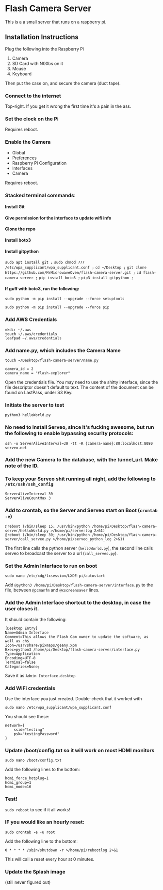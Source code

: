# Flash Camera Server

This is a a small server that runs on a raspberry pi.

## Installation Instructions

Plug the following into the Raspberry Pi

1. Camera
2. SD Card with N00bs on it
3. Mouse
4. Keyboard

Then put the case on, and secure the camera (duct tape).

### Connect to the internet

Top-right.  If you get it wrong the first time it's a pain in the ass.

### Set the clock on the Pi

Requires reboot.

### Enable the Camera

* Global
* Preferences
* Raspberry Pi Configuration
* Interfaces
* Camera

Requires reboot.

### Stacked terminal commands:
#### Install Git
#### Give permission for the interface to update wifi info
#### Clone the repo
#### Install boto3
#### Install gitpython

`sudo apt install git ;`
`sudo chmod 777 /etc/wpa_supplicant/wpa_supplicant.conf ;`
`cd ~/Desktop ;`
`git clone https://github.com/MrMicrowaveOven/flash-camera-server.git ;`
`cd flash-camera-server ;`
`pip install boto3 ;`
`pip3 install gitpython ;`

#### If guff with boto3, run the following:

`sudo python -m pip install --upgrade --force setuptools`

`sudo python -m pip install --upgrade --force pip`

### Add AWS Credentials
```
mkdir ~/.aws
touch ~/.aws/credentials
leafpad ~/.aws/credentials
```

### Add name.py, which includes the Camera Name


`touch ~/Desktop/flash-camera-server/name.py`

```
camera_id = 2
camera_name = "flash-explorer"
```

Open the credentials file.  You may need to use the shitty interface, since the file descriptor doesn't default to text.  The content of the document can be found on LastPass, under S3 Key.

### Initiate the server to test

`python3 helloWorld.py`

### No need to install Serveo, since it's fucking awesome, but run the following to enable bypassing security protocols:

`ssh -o ServerAliveInterval=30 -tt -R {camera-name}:80:localhost:8080 serveo.net`

### Add the new Camera to the database, with the tunnel_url.  Make note of the ID.

### To keep your Serveo shit running all night, add the following to `/etc/ssh/ssh_config`
```
ServerAliveInterval 30
ServerAliveCountMax 3
```

### Add to crontab, so the Server and Serveo start on Boot (`crontab -e`)
```
@reboot (/bin/sleep 15; /usr/bin/python /home/pi/Desktop/flash-camera-server/helloWorld.py >/home/pi/serverlog 2>&1)
@reboot (/bin/sleep 30; /usr/bin/python /home/pi/Desktop/flash-camera-server/call_serveo.py >/home/pi/serveo_python_log 2>&1)
```

The first line calls the python server (`helloWorld.py`), the second line calls serveo to broadcast the server to a url (`call_serveo.py`).

### Set the Admin Interface to run on boot

`sudo nano /etc/xdg/lxsession/LXDE-pi/autostart`

Add `@python3 /home/pi/Desktop/flash-camera-server/interface.py` to the file, between `@pcmanfm` and `@xscreensaver` lines.

### Add the Admin Interface shortcut to the desktop, in case the user closes it.

It should contain the following:

```
[Desktop Entry]
Name=Admin Interface
Comment=This allows the Flash Cam owner to update the software, as well as ch$
Icon=/usr/share/pixmaps/geany.xpm
Exec=python3 /home/pi/Desktop/flash-camera-server/interface.py
Type=Application
Encoding=UTF-8
Terminal=false
Categories=None;
```

Save it as `Admin Interface.desktop`

### Add WiFi credentials

Use the interface you just created.  Double-check that it worked with

`sudo nano /etc/wpa_supplicant/wpa_supplicant.conf`

You should see these:

```
network={
    ssid="testing"
    psk="testingPassword"
}
```

### Update /boot/config.txt so it will work on most HDMI monitors

`sudo nano /boot/config.txt`

Add the following lines to the bottom:

```
hdmi_force_hotplug=1
hdmi_group=1
hdmi_mode=16
```

### Test!

`sudo reboot` to see if it all works!

### IF you would like an hourly reset:

`sudo crontab -e -u root`

Add the following line to the bottom:

```
0 * * * * /sbin/shutdown -r >/home/pi/rebootlog 2>&1
```

This will call a reset every hour at 0 minutes.

### Update the Splash image

(still never figured out)
<!-- Change `/usr/share/plymouth/themes/pix/splash.png` to this image: https://benjs-bucket.s3-us-west-1.amazonaws.com/camera_splash.jpeg

May need to use `sudo mv`. -->

<!-- https://scribles.net/customizing-boot-up-screen-on-raspberry-pi/ -->
